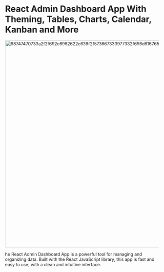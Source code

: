 # React Admin Dashboard App With Theming, Tables, Charts, Calendar, Kanban and More
<img width="680" alt="68747470733a2f2f692e6962622e636f2f573667333977332f696d6167652e706e67" src="https://user-images.githubusercontent.com/89571043/198705988-55399087-6704-45e2-a45a-616c998ee15d.png">

he React Admin Dashboard App is a powerful tool for managing and organizing data. Built with the React JavaScript library, this app is fast and easy to use, with a clean and intuitive interface. 

